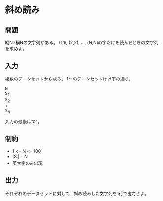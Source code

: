 # 斜め読み

## 問題

縦N×横Nの文字列がある。
(1,1), (2,2), ..., (N,N)の字だけを読んだときの文字列を求めよ。

## 入力

複数のデータセットから成る。
1つのデータセットは以下の通り。

<pre>
N
S<sub>1</sub>
S<sub>2</sub>
:
S<sub>N</sub> 
</pre>

入力の最後は"0"。

## 制約

* 1 <= N <= 100
* |S<sub>i</sub>| = N
* 英大字のみ出現

## 出力

それぞれのデータセットに対して、斜め読みした文字列を1行で出力せよ。
